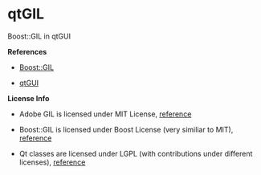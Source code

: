 # qtGIL
Boost::GIL in qtGUI

**References**

- [Boost::GIL](http://www.boost.org/doc/libs/1_60_0/libs/gil/doc/html/gildesignguide.html)

- [qtGUI](http://doc.qt.io/qt-5/qtgui-index.html)

**License Info**

- Adobe GIL is licensed under MIT License, [reference](https://stlab.adobe.com/licenses.html)

- Boost::GIL is licensed under Boost License (very similiar to MIT), [reference](http://www.boost.org/users/license.html)

- Qt classes are licensed under LGPL (with contributions under different licenses), [reference](http://doc.qt.io/qt-5/licensing.html)
